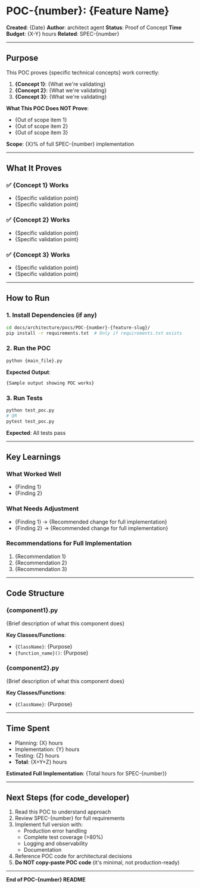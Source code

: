 # POC-{number}: {Feature Name}

**Created**: {Date}
**Author**: architect agent
**Status**: Proof of Concept
**Time Budget**: {X-Y} hours
**Related**: SPEC-{number}

---

## Purpose

This POC proves {specific technical concepts} work correctly:

1. **{Concept 1}**: {What we're validating}
2. **{Concept 2}**: {What we're validating}
3. **{Concept 3}**: {What we're validating}

**What This POC Does NOT Prove**:
- {Out of scope item 1}
- {Out of scope item 2}
- {Out of scope item 3}

**Scope**: {X}% of full SPEC-{number} implementation

---

## What It Proves

### ✅ {Concept 1} Works
- {Specific validation point}
- {Specific validation point}

### ✅ {Concept 2} Works
- {Specific validation point}
- {Specific validation point}

### ✅ {Concept 3} Works
- {Specific validation point}
- {Specific validation point}

---

## How to Run

### 1. Install Dependencies (if any)

```bash
cd docs/architecture/pocs/POC-{number}-{feature-slug}/
pip install -r requirements.txt  # Only if requirements.txt exists
```

### 2. Run the POC

```bash
python {main_file}.py
```

**Expected Output**:
```
{Sample output showing POC works}
```

### 3. Run Tests

```bash
python test_poc.py
# OR
pytest test_poc.py
```

**Expected**: All tests pass

---

## Key Learnings

### What Worked Well
- {Finding 1}
- {Finding 2}

### What Needs Adjustment
- {Finding 1} → {Recommended change for full implementation}
- {Finding 2} → {Recommended change for full implementation}

### Recommendations for Full Implementation
1. {Recommendation 1}
2. {Recommendation 2}
3. {Recommendation 3}

---

## Code Structure

### {component1}.py
{Brief description of what this component does}

**Key Classes/Functions**:
- `{ClassName}`: {Purpose}
- `{function_name}()`: {Purpose}

### {component2}.py
{Brief description of what this component does}

**Key Classes/Functions**:
- `{ClassName}`: {Purpose}

---

## Time Spent

- Planning: {X} hours
- Implementation: {Y} hours
- Testing: {Z} hours
- **Total**: {X+Y+Z} hours

**Estimated Full Implementation**: {Total hours for SPEC-{number}}

---

## Next Steps (for code_developer)

1. Read this POC to understand approach
2. Review SPEC-{number} for full requirements
3. Implement full version with:
   - Production error handling
   - Complete test coverage (>80%)
   - Logging and observability
   - Documentation
4. Reference POC code for architectural decisions
5. **Do NOT copy-paste POC code** (it's minimal, not production-ready)

---

**End of POC-{number} README**
